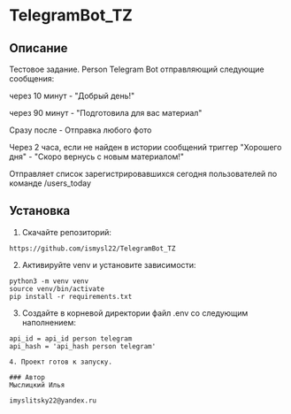 # TelegramBot_TZ 
## Описание

Тестовое задание. Person Telegram Bot отправляющий следующие сообщения:

через 10 минут - "Добрый день!"

через 90 минут - "Подготовила для вас материал"

Сразу после - Отправка любого фото

Через 2 часа, если не найден в истории сообщений триггер "Хорошего дня" -	"Скоро вернусь с новым материалом!"

Отправляет список зарегистрировавшихся сегодня пользователей по команде /users_today


## Установка
1. Скачайте репозиторий:
```
https://github.com/ismysl22/TelegramBot_TZ
```
2. Активируйте venv и установите зависимости:
```
python3 -m venv venv
source venv/bin/activate
pip install -r requirements.txt
```
3. Создайте в корневой директории файл .env со следующим наполнением:
```
api_id = аpi_id person telegram
api_hash = 'api_hash person telegram'
```
```
4. Проект готов к запуску.

### Автор
Мыслицкий Илья

imyslitsky22@yandex.ru
